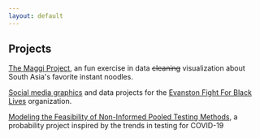 ```yaml
---
layout: default
---
```

## Projects

[The Maggi Project](./projects/maggi), an fun exercise in data ~~cleaning~~ visualization about South Asia's favorite instant noodles.

[Social media graphics](./projects/maggi) and data projects for the [Evanston Fight For Black Lives](https://www.instagram.com/evanstonforblacklives/?hl=en) organization. 


[Modeling the Feasibility of Non-Informed Pooled Testing Methods](https://paper.dropbox.com/doc/Modeling-the-Feasibility-of-Non-Informed-Pooled-Testing-Methods-2Oz1WGhACaBr5lj4ch4fl), a probability project inspired by the trends in testing for COVID-19